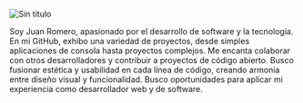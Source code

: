 ![Sin título](https://github.com/Juanies/Juanies/assets/80675013/2abcff16-1e89-4fa1-9a10-917ffe93342c)

Soy  Juan Romero, apasionado por el desarrollo de software y la tecnología. En mi GitHub, exhibo una variedad de proyectos, desde simples aplicaciones de consola hasta proyectos complejos. Me encanta colaborar con otros desarrolladores y contribuir a proyectos de código abierto. Busco fusionar estética y usabilidad en cada línea de código, creando armonía entre diseño visual y funcionalidad. Busco oportunidades para aplicar mi experiencia como desarrollador web y de software.




